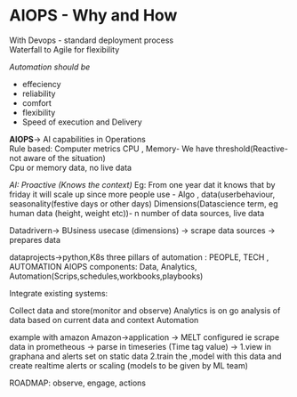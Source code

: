 
# AIOPS - Why and How

With Devops - standard deployment process</br>
Waterfall to Agile for flexibility

*Automation should be*
- effeciency
- reliability
- comfort
- flexibility
- Speed of execution and Delivery

**AIOPS**-> AI capabilities in Operations<br>
Rule based: Computer metrics CPU , Memory- We have threshold(Reactive-not aware of the situation)<br>
Cpu or memory data, no live data

*AI: Proactive (Knows the context)*
Eg: From one year dat it knows that by friday it will scale up since more people use - Algo , data(userbehaviour, seasonality(festive days or other days)
Dimensions(Datascience term, eg human data (height, weight etc))- n number of data sources, live data

Datadrivern-> BUsiness usecase (dimensions) -> scrape data sources -> prepares data

dataprojects->python,K8s
three pillars of automation : PEOPLE, TECH , AUTOMATION
AIOPS components: Data, Analytics, Automation(Scrips,schedules,workbooks,playbooks)

Integrate existing systems:

Collect data and store(monitor and observe)
Analytics is on go analysis of data based on current data and context
Automation 

example with amazon
Amazon->application -> MELT configured ie scrape data in prometheous -> parse in timeseries (Time tag value) -> 
1.view in graphana and alerts set on static data
2.train the ,model with this data and create realtime alerts or scaling (models to be given by ML team)

ROADMAP: observe, engage, actions






